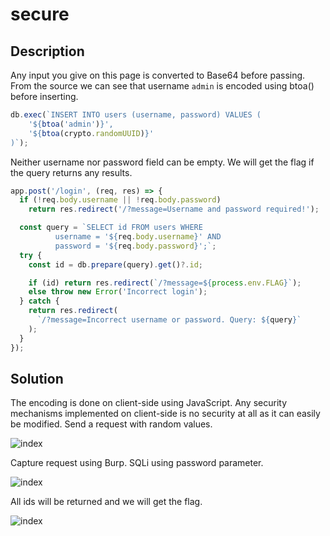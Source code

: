 # secure

## Description
Any input you give on this page is converted to Base64 before passing. From the source we can see that username `admin` is encoded using btoa() before inserting.

```javascript
db.exec(`INSERT INTO users (username, password) VALUES (
    '${btoa('admin')}',
    '${btoa(crypto.randomUUID)}'
)`);
```
Neither username nor password field can be empty. We will get the flag if the query returns any results.

```javascript
app.post('/login', (req, res) => {
  if (!req.body.username || !req.body.password)
    return res.redirect('/?message=Username and password required!');

  const query = `SELECT id FROM users WHERE
          username = '${req.body.username}' AND
          password = '${req.body.password}';`;
  try {
    const id = db.prepare(query).get()?.id;

    if (id) return res.redirect(`/?message=${process.env.FLAG}`);
    else throw new Error('Incorrect login');
  } catch {
    return res.redirect(
      `/?message=Incorrect username or password. Query: ${query}`
    );
  }
});
```

## Solution
The encoding is done on client-side using JavaScript. Any security mechanisms implemented on client-side is no security at all as it can easily be modified. Send a request with random values.

![index](../../images/6.png)

Capture request using Burp. SQLi using password parameter. 

![index](../../images/7.png)

All ids will be returned and we will get the flag.

![index](../../images/8.png)